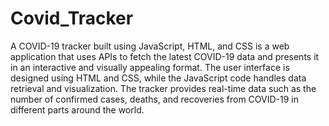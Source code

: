# Covid_Tracker


A COVID-19 tracker built using JavaScript, HTML, and CSS is a web application that uses APIs to fetch the latest COVID-19 data and presents it in an interactive and visually appealing format. The user interface is designed using HTML and CSS, while the JavaScript code handles data retrieval and visualization. The tracker provides real-time data such as the number of confirmed cases, deaths, and recoveries from COVID-19 in different parts around the world.
